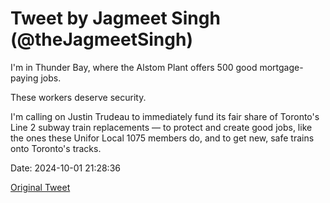 # Tweet by Jagmeet Singh (@theJagmeetSingh)

I'm in Thunder Bay, where the Alstom Plant offers 500 good mortgage-paying jobs.

These workers deserve security.

I'm calling on Justin Trudeau to immediately fund its fair share of Toronto's Line 2 subway train replacements — to protect and create good jobs, like the ones these Unifor Local 1075 members do, and to get new, safe trains onto Toronto's tracks.

Date: 2024-10-01 21:28:36

[Original Tweet](https://x.com/theJagmeetSingh/status/1841228748282106365)
